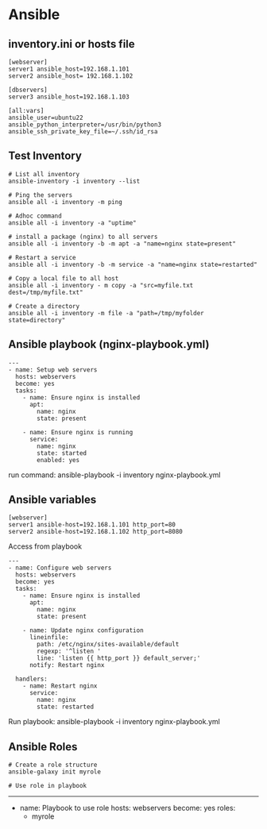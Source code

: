 # Ansible
## inventory.ini or hosts file
```
[webserver]
server1 ansible_host=192.168.1.101
server2 ansible_host= 192.168.1.102

[dbservers]
server3 ansible_host=192.168.1.103

[all:vars]
ansible_user=ubuntu22
ansible_python_interpreter=/usr/bin/python3
ansible_ssh_private_key_file=~/.ssh/id_rsa
```

## Test Inventory
```
# List all inventory
ansible-inventory -i inventory --list

# Ping the servers
ansible all -i inventory -m ping

# Adhoc command
ansible all -i inventory -a "uptime"

# install a package (nginx) to all servers
ansible all -i inventory -b -m apt -a "name=nginx state=present"

# Restart a service
ansible all -i inventory -b -m service -a "name=nginx state=restarted"

# Copy a local file to all host
ansible all -i inventory - m copy -a "src=myfile.txt dest=/tmp/myfile.txt"

# Create a directory
ansible all -i inventory -m file -a "path=/tmp/myfolder state=directory"
```
## Ansible playbook (nginx-playbook.yml)
```
---
- name: Setup web servers
  hosts: webservers
  become: yes
  tasks:
    - name: Ensure nginx is installed
      apt:
        name: nginx
        state: present

    - name: Ensure nginx is running
      service:
        name: nginx
        state: started
        enabled: yes
```
run command: ansible-playbook -i inventory nginx-playbook.yml

## Ansible variables
```
[webserver]
server1 ansible-host=192.168.1.101 http_port=80
server2 ansible-host=192.168.1.102 http_port=8080
```
Access from playbook
```
---
- name: Configure web servers
  hosts: webservers
  become: yes
  tasks:
    - name: Ensure nginx is installed
      apt:
        name: nginx
        state: present

    - name: Update nginx configuration
      lineinfile:
        path: /etc/nginx/sites-available/default
        regexp: '^listen '
        line: 'listen {{ http_port }} default_server;'
      notify: Restart nginx

  handlers:
    - name: Restart nginx
      service:
        name: nginx
        state: restarted
```
Run playbook: ansible-playbook -i inventory nginx-playbook.yml

## Ansible Roles
```
# Create a role structure
ansible-galaxy init myrole

# Use role in playbook
```
---
- name: Playbook to use role
  hosts: webservers
  become: yes
  roles:
    - myrole
```
    

